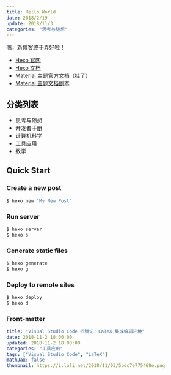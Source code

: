 ```yaml
---
title: Hello World
date: 2018/2/19
update: 2018/11/3
categories: "思考与随想"
---
```


嗯，新博客终于弄好啦！

* [Hexo 官网](https://hexo.io/zh-cn/)
* [Hexo 文档](https://hexo.io/zh-cn/docs/)
* [Material 主题官方文档](https://material.viosey.com/docs/)（挂了）
* [Material 主题文档副本](https://neko-dev.github.io/material-theme-docs/)

## 分类列表

* 思考与随想
* 开发者手册
* 计算机科学
* 工具应用
* 数学

## Quick Start

### Create a new post

``` bash
$ hexo new "My New Post"
```

### Run server

``` bash
$ hexo server
$ hexo s
```

### Generate static files

``` bash
$ hexo generate
$ hexo g
```

### Deploy to remote sites

``` bash
$ hexo deploy
$ hexo d
```

### Front-matter
```yaml
title: "Visual Studio Code 折腾记：LaTeX 集成编辑环境"
date: 2018-11-2 18:00:00
updated: 2018-11-2 18:00:00
categories: "工具应用"
tags: ["Visual Studio Code", "LaTeX"]
mathJax: false
thumbnail: https://i.loli.net/2018/11/03/5bdc7e775468e.png
```